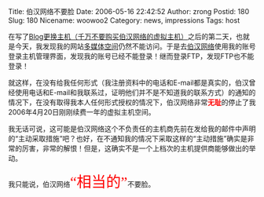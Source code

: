Title: 伯汉网络不要脸
Date: 2006-05-16 22:42:52
Author: zrong
Postid: 180
Slug: 180
Nicename: woowoo2
Category: news, impressions
Tags: host

在写了[Blog更换主机（千万不要购买伯汉网络的虚拟主机）](http://www.zengrong.net/?p=179)之后的第二天，也就是今天，我发现我的网站[多媒体空间](http://cai.mediasky.cn)仍然不能访问。于是去[伯汉网络](http://my.woowoo.cn)使用我的账号登录主机管理界面，发现我的账号已经不能登录！继而登录FTP，发现FTP也不能登录！

就这样，在没有给我任何形式（我注册资料中的电话和E-mail都是真实的，伯汉曾经使用电话和E-mail和我联系过，证明他们并不是不知道我的联系方式）的通知的情况下，在没有取得我本人任何形式授权的情况下，伯汉网络非常<span
style="color:red;font-weight:bold;">无耻</span>的停止了我2006年4月20日刚刚续费一年的虚拟主机空间。

我无话可说，这可能是伯汉网络这个不负责任的主机商先前在发给我的邮件中声明的“主动采取措施”吧？也好，在不通知我的情况下采取这样的“主动措施”确实是非常的厉害，非常的解恨！但是，这确实不是一个上档次的主机提供商能够做出的举动。

我只能说，伯汉网络<span
style="color:red;font-family:'黑体';font-size:30px;">“相当的”</span>不要脸。

